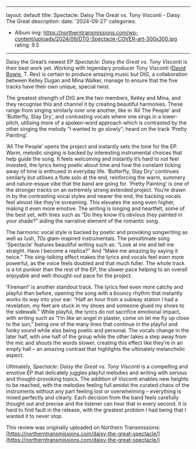 ﻿
---
layout: default
title: Spectacle: Daisy The Great vs. Tony Visconti - Daisy The Great
description:
date: '2024-09-27'
categories:
  - Album
img: https://northerntransmissions.com/wp-content/uploads/2024/09/DTG-Spectacle-COVER-art-300x300.jpg
rating: 9.5
---



Daisy the Great’s newest EP *Spectacle: Daisy the Great vs. Tony Visconti* is their best work yet. Working with legendary producer Tony Visconti ([David Bowie](https://northerntransmissions.com/blackstar-by-david-bowie/), T. Rex) is certain to produce amazing music but DtG, a collaboration between Kelley Dugan and Mina Walker, manage to ensure that the five tracks have their own unique, special twist.

The greatest strength of DtG are the two members, Kelley and Mina, and they recognise this and channel it by creating beautiful harmonies. These range from singing similarly over one another, like in ‘All The People’ and ‘Butterfly, Stay Dry’, and contrasting vocals where one sings in a lower-pitch, utilising more of a spoken-word approach which is contrasted by the other singing the melody “I wanted to go slowly”; heard on the track ‘Pretty Painting’.

‘All The People’ opens the project and instantly sets the tone for the EP. Warm, melodic singing is backed by interesting instrumental choices that help guide the song. It feels welcoming and instantly it’s hard to not feel invested, the lyrics being poetic about time and how the constant ticking away of time is enthused in everyday life. ‘Butterfly, Stay Dry’ continues similarly but utilises a flute solo at the end, reinforcing the warm, summery and nature-esque vibe that the band are going for. ‘Pretty Painting’ is one of the stronger tracks on an extremely strong extended project. You’re drawn in by the contrasting vocal styles and nearer the end, the backing vocals feel almost like they’re screaming. This elevates the song even higher, making it even more emotive. The writing is longing and heartfelt, some of the best yet, with lines such as “Do they know it’s obvious they painted in your shade?” aiding the narrative element of the romantic song.

The harmonic vocal style is backed by poetic and provoking songwriting as well as lush, 70s glam-inspired instrumentals. The penultimate song ‘Spectacle’ features beautiful writing such as: “Look at me and tell me straight. Have I become a replica?” And “Make me amazing by saying it twice.” The sing-talking effect makes the lyrics and vocals feel even more powerful, as the voice feels doubled and that much fuller. The whole track is a lot punkier than the rest of the EP, the slower pace helping to an overall enjoyable and well-thought-out pace for the project.

‘Fireman!’ is another standout track. The lyrics feel even more catchy and playful than before, opening the song with a bouncy rhythm that instantly works its way into your ear: “Half an hour from a subway station I had a revelation, my feet are stuck in my shoes and someone glued my shoes to the sidewalk.” While playful, the lyrics do not sacrifice emotional impact, with writing such as “I’m like an angel in plaster, come on let me fly up close to the sun,” being one of the many lines that continue in the playful and funky sound while also being poetic and personal. The vocals change in the later half, with one half of the group while the other takes a step away from the mic and shouts the words slower, creating this effect like they’re in an empty hall – an amazing contrast that highlights the ultimately melancholic aspect.

Ultimately, *Spectacle: Daisy the Great vs. Tony Visconti* is a compelling and emotive EP that delicately juggles playful melodies and writing with serious and thought-provoking topics. The addition of Visconti enables new heights to be reached, with the melodies feeling full amidst the curated chaos of the instruments without any part feeling lost or overwhelming – everything is mixed perfectly and clearly. Each decision from the band feels carefully thought out and precise and the listener can hear that in every second. It is hard to find fault in the release, with the greatest problem I had being that I wanted it to never stop.

This review was originally uploaded on Northern Transmissions: [https://northerntransmissions.com/daisy-the-great-spectacle/](https://northerntransmissions.com/daisy-the-great-spectacle/)


